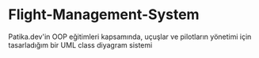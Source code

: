 # Flight-Management-System
Patika.dev'in OOP eğitimleri kapsamında, uçuşlar ve pilotların yönetimi için tasarladığım bir UML class diyagram sistemi
